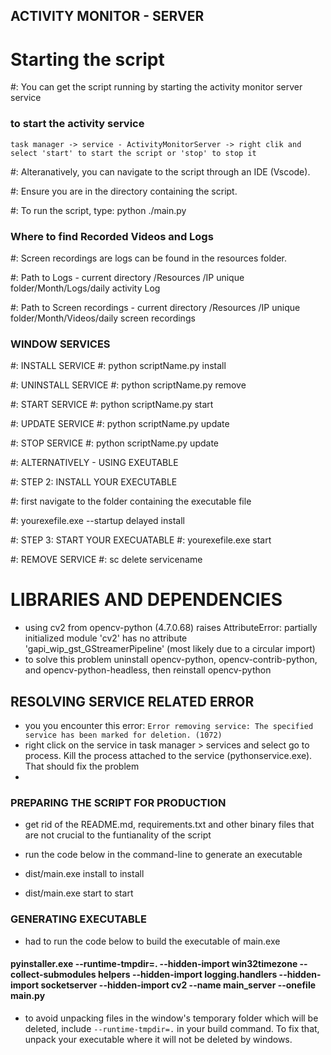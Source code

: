 
## ACTIVITY MONITOR - SERVER

# Starting the script

#: You can get the script running by starting the activity monitor server service

### to start the activity service

    task manager -> service - ActivityMonitorServer -> right clik and select 'start' to start the script or 'stop' to stop it

#: Alteranatively, you can navigate to the script through an IDE (Vscode).

#: Ensure you are in the directory containing the script.

#: To run the script, type:
    python ./main.py

### Where to find Recorded Videos and Logs

#: Screen recordings are logs can be found in the resources folder.

#: Path to Logs
    - current directory /Resources /IP unique folder/Month/Logs/daily activity Log

#: Path to Screen recordings
    - current directory /Resources /IP unique folder/Month/Videos/daily screen recordings


### WINDOW SERVICES

#: INSTALL SERVICE
#: python scriptName.py install

#: UNINSTALL SERVICE
#: python scriptName.py remove

#: START SERVICE
#: python scriptName.py start

#: UPDATE SERVICE
#: python scriptName.py update

#: STOP SERVICE
#: python scriptName.py update

#: ALTERNATIVELY - USING EXEUTABLE

#: STEP 2: INSTALL YOUR EXECUTABLE

#: first navigate to the folder containing the executable file

#: yourexefile.exe --startup delayed install

#: STEP 3: START YOUR EXECUATABLE
#: yourexefile.exe start

#: REMOVE SERVICE
#: sc delete servicename

# LIBRARIES AND DEPENDENCIES
- using cv2 from opencv-python (4.7.0.68) raises AttributeError: partially initialized module 'cv2' has no attribute 'gapi_wip_gst_GStreamerPipeline' (most likely due to a circular import)
- to solve this problem uninstall opencv-python, opencv-contrib-python, and opencv-python-headless, then reinstall opencv-python

## RESOLVING SERVICE RELATED ERROR
- you you encounter this error: `Error removing service: The specified service has been marked for deletion. (1072)`
- right click on the service in task manager > services and select go to process. Kill the process attached to the service (pythonservice.exe). That should fix the problem
- 
### PREPARING THE SCRIPT FOR PRODUCTION
- get rid of the README.md, requirements.txt and other binary files that are not crucial to the funtianality of the script
- run the code below in the command-line to generate an executable

- dist/main.exe install to install
- dist/main.exe start to start

### GENERATING EXECUTABLE
- had to run the code below to build the executable of main.exe

#### pyinstaller.exe --runtime-tmpdir=. --hidden-import win32timezone --collect-submodules helpers --hidden-import logging.handlers --hidden-import socketserver --hidden-import cv2 --name main_server --onefile main.py


- to avoid unpacking files in the window's temporary folder which will be deleted, include `--runtime-tmpdir=.` in your build command. To fix that, unpack your executable where it will not be deleted by windows.
